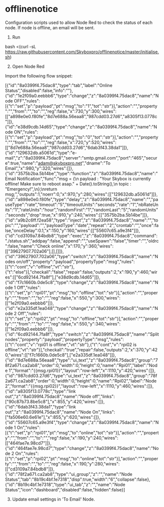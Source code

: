 # offlinenotice

Configuration scripts used to allow Node Red to check the status of each node. If node is offline, an email will be sent.

1. Run 

bash <(curl -sL https://raw.githubusercontent.com/Skyboxpro/offlinenotice/master/initialise.sh)

2. Open Node Red

Import the following flow snippet:

[{"id":"8a0399f4.75dac8","type":"tab","label":"Online Status","disabled":false,"info":""},{"id":"1e2f09a0.eebbb6","type":"change","z":"8a0399f4.75dac8","name":"Node OFF","rules":[{"t":"set","p":"payload","pt":"msg","to":"1","tot":"str"}],"action":"","property":"","from":"","to":"","reg":false,"x":730,"y":300,"wires":[["a898e0e0.f80fe","8d7e688a.56eaa8","987cdd03.27d6","a8305f13.0778c"]]},{"id":"e38d9cdb.14d65","type":"change","z":"8a0399f4.75dac8","name":"Node ON","rules":[{"t":"set","p":"payload","pt":"msg","to":"0","tot":"str"}],"action":"","property":"","from":"","to":"","reg":false,"x":720,"y":520,"wires":[["8d7e688a.56eaa8","987cdd03.27d6","6dab3f43.38da1"]]},{"id":"129632db.a5061d","type":"e-mail","z":"8a0399f4.75dac8","server":"smtp.gmail.com","port":"465","secure":true,"name":"adam@skyboxpro.net","dname":"To Email","x":980,"y":320,"wires":[]},{"id":"3575b2ba.5b14be","type":"function","z":"8a0399f4.75dac8","name":"Email Notification","func":"msg = {\n    payload : \"Your Skybox is currently offline! Make sure to reboot asap.\" + Date().toString(),\n    topic : \"Emergency!\",\n};\nreturn msg;","outputs":1,"noerr":0,"x":970,"y":280,"wires":[["129632db.a5061d"]]},{"id":"a898e0e0.f80fe","type":"delay","z":"8a0399f4.75dac8","name":"","pauseType":"rate","timeout":"5","timeoutUnits":"seconds","rate":"1","nbRateUnits":"1","rateUnits":"hour","randomFirst":"1","randomLast":"5","randomUnits":"seconds","drop":true,"x":910,"y":240,"wires":[["3575b2ba.5b14be"]]},{"id":"a9b2c6ff.f2ea58","type":"inject","z":"8a0399f4.75dac8","name":"","topic":"","payload":"","payloadType":"date","repeat":"2","crontab":"","once":false,"onceDelay":0.1,"x":150,"y":160,"wires":[["55607c65.a9e3f4"]]},{"id":"cd3109a7.84bdb8","type":"exec","z":"8a0399f4.75dac8","command":"./status.sh","addpay":false,"append":"","useSpawn":"false","timer":"","oldrc":false,"name":"Check online","x":170,"y":360,"wires":[["39627907.702a06"],[],[]]},{"id":"39627907.702a06","type":"switch","z":"8a0399f4.75dac8","name":"Nodes on/off","property":"payload","propertyType":"msg","rules":[{"t":"cont","v":"offline","vt":"str"},{"t":"else"}],"checkall":"false","repair":false,"outputs":2,"x":190,"y":460,"wires":[["6cd92144.7fa8f"],["e38d9cdb.14d65"]]},{"id":"f7c1660b.0de5c8","type":"change","z":"8a0399f4.75dac8","name":"Node 1 Off","rules":[{"t":"set","p":"rpi01","pt":"msg","to":"offline","tot":"str"}],"action":"","property":"","from":"","to":"","reg":false,"x":550,"y":300,"wires":[["1e2f09a0.eebbb6"]]},{"id":"e2a335df.1ea048","type":"change","z":"8a0399f4.75dac8","name":"Node 2 Off","rules":[{"t":"set","p":"rpi02","pt":"msg","to":"offline","tot":"str"}],"action":"","property":"","from":"","to":"","reg":false,"x":550,"y":340,"wires":[["1e2f09a0.eebbb6"]]},{"id":"6cd92144.7fa8f","type":"switch","z":"8a0399f4.75dac8","name":"Split nodes","property":"payload","propertyType":"msg","rules":[{"t":"cont","v":"rpi01 is offline","vt":"str"},{"t":"cont","v":"rpi02 is offline","vt":"str"}],"checkall":"true","repair":false,"outputs":2,"x":370,"y":420,"wires":[["f7c1660b.0de5c8"],["e2a335df.1ea048"]]},{"id":"8d7e688a.56eaa8","type":"ui_text","z":"8a0399f4.75dac8","group":"78f2a671.ca2ab8","order":0,"width":0,"height":0,"name":"Rpi01","label":"Node 1","format":"{{msg.rpi01}}","layout":"row-left","x":1110,"y":420,"wires":[]},{"id":"987cdd03.27d6","type":"ui_text","z":"8a0399f4.75dac8","group":"78f2a671.ca2ab8","order":0,"width":0,"height":0,"name":"Rpi02","label":"Node 2","format":"{{msg.rpi02}}","layout":"row-left","x":1110,"y":460,"wires":[]},{"id":"a8305f13.0778c","type":"link out","z":"8a0399f4.75dac8","name":"Node off","links":["90c87b73.8be5c8"],"x":855,"y":420,"wires":[]},{"id":"6dab3f43.38da1","type":"link out","z":"8a0399f4.75dac8","name":"Node On","links":["fa506e60.6e61e"],"x":855,"y":620,"wires":[]},{"id":"55607c65.a9e3f4","type":"change","z":"8a0399f4.75dac8","name":"Node 1 On","rules":[{"t":"set","p":"rpi01","pt":"msg","to":"online","tot":"str"}],"action":"","property":"","from":"","to":"","reg":false,"x":190,"y":240,"wires":[["464fae7e.98cd7"]]},{"id":"464fae7e.98cd7","type":"change","z":"8a0399f4.75dac8","name":"Node 2 On","rules":[{"t":"set","p":"rpi02","pt":"msg","to":"online","tot":"str"}],"action":"","property":"","from":"","to":"","reg":false,"x":190,"y":280,"wires":[["cd3109a7.84bdb8"]]},{"id":"78f2a671.ca2ab8","type":"ui_group","z":"","name":"Node Status","tab":"8b19c4bf.1e7318","disp":true,"width":"6","collapse":false},{"id":"8b19c4bf.1e7318","type":"ui_tab","z":"","name":"Node Status","icon":"dashboard","disabled":false,"hidden":false}]

3. Update email settings in 'To Email' Node.
